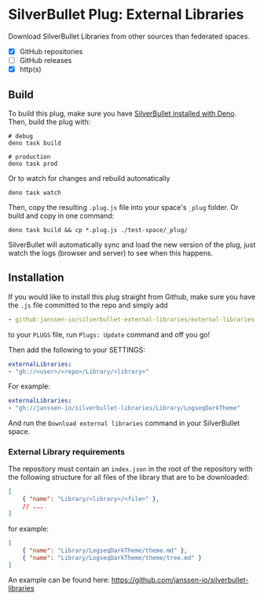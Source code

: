 
# SilverBullet Plug: External Libraries

Download SilverBullet Libraries from other sources than federated spaces.

- [x] GitHub repositories
- [ ] GitHub releases
- [x] http(s)

## Build
To build this plug, make sure you have [SilverBullet installed with Deno](https://silverbullet.md/Install/Deno). Then, build the plug with:

```shell
# debug
deno task build

# production
deno task prod
```

Or to watch for changes and rebuild automatically

```shell
deno task watch
```

Then, copy the resulting `.plug.js` file into your space's `_plug` folder. Or build and copy in one command:

```shell
deno task build && cp *.plug.js ./test-space/_plug/
```

SilverBullet will automatically sync and load the new version of the plug, just watch the logs (browser and server) to see when this happens.

## Installation
If you would like to install this plug straight from Github, make sure you have the `.js` file committed to the repo and simply add

```yaml
- github:janssen-io/silverbullet-external-libraries/external-libraries.plug.js
```

to your `PLUGS` file, run `Plugs: Update` command and off you go!

Then add the following to your SETTINGS:
```yaml
externalLibraries:
- "gh://<user>/<repo>/Library/<library>"
```

For example:
```yaml
externalLibraries:
- "gh://janssen-io/silverbullet-libraries/Library/LogseqDarkTheme"
```

And run the `Download external libraries` command in your SilverBullet space.

### External Library requirements
The repository must contain an `index.json` in the root of the repository with 
the following structure for all files of the library that are to be downloaded:
```json
[
    { "name": "Library/<library>/<file>" },
    // ...
]
```

for example:
```json
[
    { "name": "Library/LogseqDarkTheme/theme.md" },
    { "name": "Library/LogseqDarkTheme/theme/tree.md" }
]
```

An example can be found here: https://github.com/janssen-io/silverbullet-libraries

